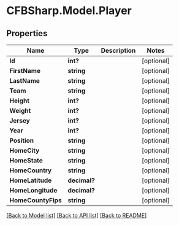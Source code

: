 # CFBSharp.Model.Player
## Properties

Name | Type | Description | Notes
------------ | ------------- | ------------- | -------------
**Id** | **int?** |  | [optional] 
**FirstName** | **string** |  | [optional] 
**LastName** | **string** |  | [optional] 
**Team** | **string** |  | [optional] 
**Height** | **int?** |  | [optional] 
**Weight** | **int?** |  | [optional] 
**Jersey** | **int?** |  | [optional] 
**Year** | **int?** |  | [optional] 
**Position** | **string** |  | [optional] 
**HomeCity** | **string** |  | [optional] 
**HomeState** | **string** |  | [optional] 
**HomeCountry** | **string** |  | [optional] 
**HomeLatitude** | **decimal?** |  | [optional] 
**HomeLongitude** | **decimal?** |  | [optional] 
**HomeCountyFips** | **string** |  | [optional] 

[[Back to Model list]](../README.md#documentation-for-models) [[Back to API list]](../README.md#documentation-for-api-endpoints) [[Back to README]](../README.md)

